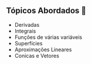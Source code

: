 ## Tópicos Abordados 📖
- Derivadas
- Integrais
- Funções de várias variáveis
- Superfícies
- Aproximações Lineares
- Conicas e Vetores
